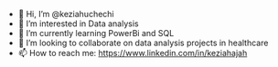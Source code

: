 - 👋 Hi, I’m @keziahuchechi
- 👀 I’m interested in Data analysis 
- 🌱 I’m currently learning PowerBi and SQL
- 💞️ I’m looking to collaborate on data analysis projects in healthcare 
- 📫 How to reach me: https://www.linkedin.com/in/keziahajah
